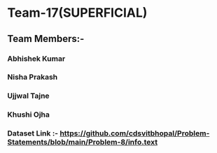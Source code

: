 # Team-17(SUPERFICIAL)
## Team Members:-
### Abhishek Kumar
### Nisha Prakash
### Ujjwal Tajne
### Khushi Ojha

### Dataset Link :- https://github.com/cdsvitbhopal/Problem-Statements/blob/main/Problem-8/info.text
